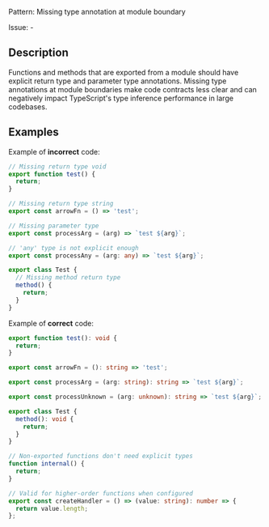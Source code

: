 Pattern: Missing type annotation at module boundary

Issue: -

## Description

Functions and methods that are exported from a module should have explicit return type and parameter type annotations. Missing type annotations at module boundaries make code contracts less clear and can negatively impact TypeScript's type inference performance in large codebases.

## Examples

Example of **incorrect** code:
```ts
// Missing return type void
export function test() {
  return;
}

// Missing return type string
export const arrowFn = () => 'test';

// Missing parameter type
export const processArg = (arg) => `test ${arg}`;

// 'any' type is not explicit enough
export const processAny = (arg: any) => `test ${arg}`;

export class Test {
  // Missing method return type
  method() {
    return;
  }
}
```

Example of **correct** code:
```ts
export function test(): void {
  return;
}

export const arrowFn = (): string => 'test';

export const processArg = (arg: string): string => `test ${arg}`;

export const processUnknown = (arg: unknown): string => `test ${arg}`;

export class Test {
  method(): void {
    return;
  }
}

// Non-exported functions don't need explicit types
function internal() {
  return;
}

// Valid for higher-order functions when configured
export const createHandler = () => (value: string): number => {
  return value.length;
};
```